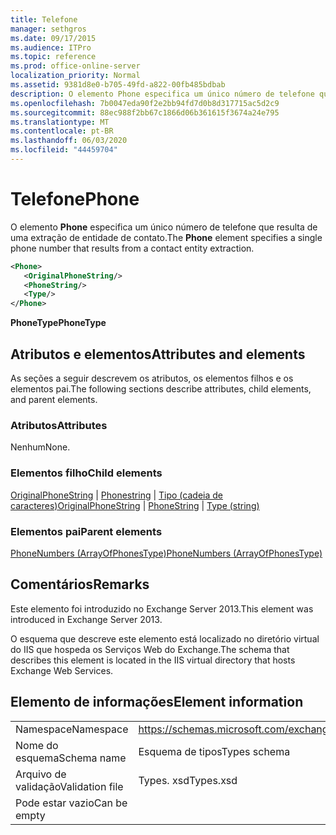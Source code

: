 ```yaml
---
title: Telefone
manager: sethgros
ms.date: 09/17/2015
ms.audience: ITPro
ms.topic: reference
ms.prod: office-online-server
localization_priority: Normal
ms.assetid: 9381d8e0-b705-49fd-a822-00fb485bdbab
description: O elemento Phone especifica um único número de telefone que resulta de uma extração de entidade de contato.
ms.openlocfilehash: 7b0047eda90f2e2bb94fd7d0b8d317715ac5d2c9
ms.sourcegitcommit: 88ec988f2bb67c1866d06b361615f3674a24e795
ms.translationtype: MT
ms.contentlocale: pt-BR
ms.lasthandoff: 06/03/2020
ms.locfileid: "44459704"
---
```

# <a name="phone"></a><span data-ttu-id="aaeb9-103">Telefone</span><span class="sxs-lookup"><span data-stu-id="aaeb9-103">Phone</span></span>

<span data-ttu-id="aaeb9-104">O elemento **Phone** especifica um único número de telefone que resulta de uma extração de entidade de contato.</span><span class="sxs-lookup"><span data-stu-id="aaeb9-104">The **Phone** element specifies a single phone number that results from a contact entity extraction.</span></span> 
  
```XML
<Phone>
   <OriginalPhoneString/>
   <PhoneString/>
   <Type/>
</Phone>
```

 <span data-ttu-id="aaeb9-105">**PhoneType**</span><span class="sxs-lookup"><span data-stu-id="aaeb9-105">**PhoneType**</span></span>
## <a name="attributes-and-elements"></a><span data-ttu-id="aaeb9-106">Atributos e elementos</span><span class="sxs-lookup"><span data-stu-id="aaeb9-106">Attributes and elements</span></span>

<span data-ttu-id="aaeb9-107">As seções a seguir descrevem os atributos, os elementos filhos e os elementos pai.</span><span class="sxs-lookup"><span data-stu-id="aaeb9-107">The following sections describe attributes, child elements, and parent elements.</span></span>
  
### <a name="attributes"></a><span data-ttu-id="aaeb9-108">Atributos</span><span class="sxs-lookup"><span data-stu-id="aaeb9-108">Attributes</span></span>

<span data-ttu-id="aaeb9-109">Nenhum</span><span class="sxs-lookup"><span data-stu-id="aaeb9-109">None.</span></span>
  
### <a name="child-elements"></a><span data-ttu-id="aaeb9-110">Elementos filho</span><span class="sxs-lookup"><span data-stu-id="aaeb9-110">Child elements</span></span>

<span data-ttu-id="aaeb9-111">[OriginalPhoneString](originalphonestring.md)  |  [Phonestring](phonestring.md)  |  [Tipo (cadeia de caracteres)](type-string.md)</span><span class="sxs-lookup"><span data-stu-id="aaeb9-111">[OriginalPhoneString](originalphonestring.md) | [PhoneString](phonestring.md) | [Type (string)](type-string.md)</span></span>
  
### <a name="parent-elements"></a><span data-ttu-id="aaeb9-112">Elementos pai</span><span class="sxs-lookup"><span data-stu-id="aaeb9-112">Parent elements</span></span>

[<span data-ttu-id="aaeb9-113">PhoneNumbers (ArrayOfPhonesType)</span><span class="sxs-lookup"><span data-stu-id="aaeb9-113">PhoneNumbers (ArrayOfPhonesType)</span></span>](phonenumbers-arrayofphonestype.md)
  
## <a name="remarks"></a><span data-ttu-id="aaeb9-114">Comentários</span><span class="sxs-lookup"><span data-stu-id="aaeb9-114">Remarks</span></span>

<span data-ttu-id="aaeb9-115">Este elemento foi introduzido no Exchange Server 2013.</span><span class="sxs-lookup"><span data-stu-id="aaeb9-115">This element was introduced in Exchange Server 2013.</span></span>
  
<span data-ttu-id="aaeb9-116">O esquema que descreve este elemento está localizado no diretório virtual do IIS que hospeda os Serviços Web do Exchange.</span><span class="sxs-lookup"><span data-stu-id="aaeb9-116">The schema that describes this element is located in the IIS virtual directory that hosts Exchange Web Services.</span></span>
  
## <a name="element-information"></a><span data-ttu-id="aaeb9-117">Elemento de informações</span><span class="sxs-lookup"><span data-stu-id="aaeb9-117">Element information</span></span>

|||
|:-----|:-----|
|<span data-ttu-id="aaeb9-118">Namespace</span><span class="sxs-lookup"><span data-stu-id="aaeb9-118">Namespace</span></span>  <br/> |https://schemas.microsoft.com/exchange/services/2006/types  <br/> |
|<span data-ttu-id="aaeb9-119">Nome do esquema</span><span class="sxs-lookup"><span data-stu-id="aaeb9-119">Schema name</span></span>  <br/> |<span data-ttu-id="aaeb9-120">Esquema de tipos</span><span class="sxs-lookup"><span data-stu-id="aaeb9-120">Types schema</span></span>  <br/> |
|<span data-ttu-id="aaeb9-121">Arquivo de validação</span><span class="sxs-lookup"><span data-stu-id="aaeb9-121">Validation file</span></span>  <br/> |<span data-ttu-id="aaeb9-122">Types. xsd</span><span class="sxs-lookup"><span data-stu-id="aaeb9-122">Types.xsd</span></span>  <br/> |
|<span data-ttu-id="aaeb9-123">Pode estar vazio</span><span class="sxs-lookup"><span data-stu-id="aaeb9-123">Can be empty</span></span>  <br/> ||
   

